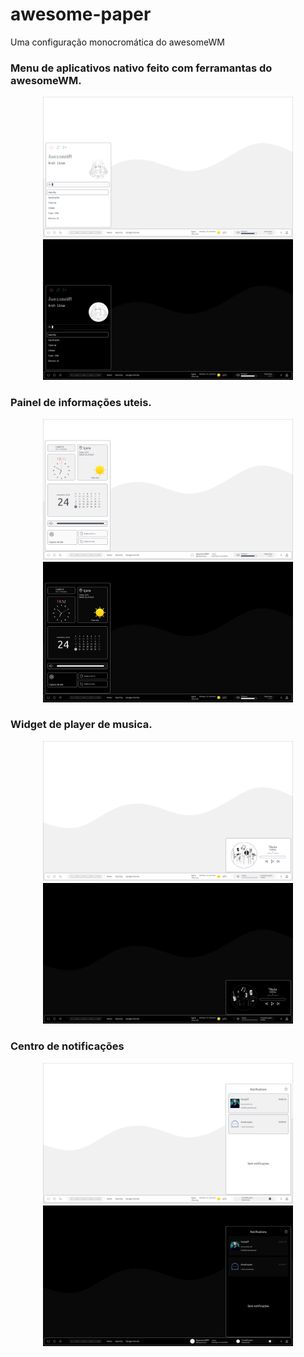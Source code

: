 # awesome-paper
Uma configuração monocromática do awesomeWM

### Menu de aplicativos nativo feito com ferramantas do awesomeWM.
<p align="center">
  <img src="https://github.com/Diego-Cesare/awesome-paper/blob/main/src/img_1.png" alt="Descrição da imagem 1" width="400" />
  <img src="https://github.com/Diego-Cesare/awesome-paper/blob/main/src/img_5.png" alt="Descrição da imagem 2" width="400" />
</p>


### Painel de informações uteis.
<p align="center">
  <img src="https://github.com/Diego-Cesare/awesome-paper/blob/main/src/img_2.png" alt="Descrição da imagem 1" width="400" />
  <img src="https://github.com/Diego-Cesare/awesome-paper/blob/main/src/img_6.png" alt="Descrição da imagem 2" width="400" />
</p>


### Widget de player de musica.
<p align="center">
  <img src="https://github.com/Diego-Cesare/awesome-paper/blob/main/src/img_3.png" alt="Descrição da imagem 1" width="400" />
  <img src="https://github.com/Diego-Cesare/awesome-paper/blob/main/src/img_7.png" alt="Descrição da imagem 2" width="400" />
</p>


### Centro de notificações
<p align="center">
  <img src="https://github.com/Diego-Cesare/awesome-paper/blob/main/src/img_4.png" alt="Descrição da imagem 1" width="400" />
  <img src="https://github.com/Diego-Cesare/awesome-paper/blob/main/src/img_8.png" alt="Descrição da imagem 2" width="400" />
</p>